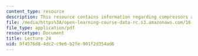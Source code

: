 ```yaml
---
content_type: resource
description: This resource contains information regarding compressors and fans.
file: /media/https%3A/open-learning-course-data-rc.s3.amazonaws.com/16-50-introduction-to-propulsion-systems-spring-2012/9f4576d84dc2c9e6b2fe901f2d354ad6_MIT16_50S12_lec24.pdf
file_type: application/pdf
resourcetype: Document
title: Lecture 24
uid: 9f4576d8-4dc2-c9e6-b2fe-901f2d354ad6
---
```

